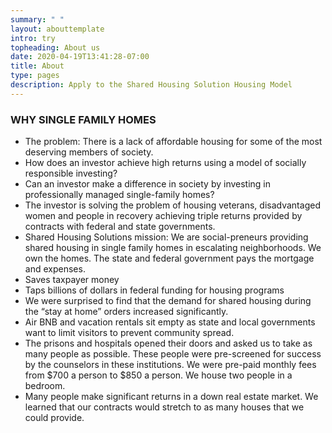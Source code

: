```yaml
---
summary: " "
layout: abouttemplate
intro: try
topheading: About us
date: 2020-04-19T13:41:28-07:00
title: About
type: pages
description: Apply to the Shared Housing Solution Housing Model
---
```

### WHY SINGLE FAMILY HOMES

* The problem:  There is a lack of affordable housing for some of the most deserving members of society.  
* How does an investor achieve high returns using  a model of socially responsible investing?
* Can an investor make a difference in society by investing in professionally managed single-family homes?
* The investor is solving the problem of housing veterans, disadvantaged women and people in recovery achieving triple returns provided by contracts with federal and state governments.
* Shared Housing Solutions mission:   We are social-preneurs providing shared housing in single family homes in escalating neighborhoods.  We own the homes.   The state and federal government pays the mortgage and expenses.
* Saves taxpayer money
* Taps billions of dollars in federal funding for housing programs
* We were surprised to find that the demand for shared housing during the “stay at home” orders increased significantly.
* Air BNB and vacation rentals sit empty as state and local governments want to limit visitors to prevent community spread.
* The prisons and hospitals opened their doors and asked us to take as many people as possible.   These people were pre-screened for success by the counselors in these institutions.  We were pre-paid monthly fees from $700 a person to $850 a person.  We house two people in a bedroom.
* Many people make significant returns in a  down real estate market.   We learned that our contracts would stretch to as many houses that we could provide.
